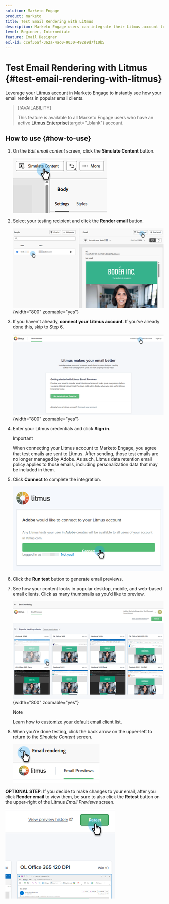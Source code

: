 ```yaml
---
solution: Marketo Engage
product: marketo
title: Test Email Rendering with Litmus
description: Marketo Engage users can integrate their Litmus account to seemlessly test content rending in various email clients.
level: Beginner, Intermediate
feature: Email Designer
exl-id: ccef36af-362a-4ac0-9030-492e9d7f10b5
---
```

# Test Email Rendering with Litmus {#test-email-rendering-with-litmus}

Leverage your [Litmus](https://www.litmus.com/email-testing) account in Marketo Engage to instantly see how your email renders in popular email clients.

>[!AVAILABILITY]
>
>This feature is available to all Marketo Engage users who have an active [Litmus Enterprise](https://www.litmus.com/enterprise){target="_blank"} account.

## How to use {#how-to-use}

1. On the _Edit email content_ screen, click the **Simulate Content** button.

    ![](assets/test-email-rendering-with-litmus-1.png)

1. Select your testing recipient and click the **Render email** button.

    ![](assets/test-email-rendering-with-litmus-2.png){width="800" zoomable="yes"}

1. If you haven't already, **connect your Litmus account**. If you've already done this, skip to Step 6.

    ![](assets/test-email-rendering-with-litmus-3.png){width="800" zoomable="yes"}

1. Enter your Litmus credentials and click **Sign in**.

   >[!IMPORTANT]
   >
   >When connecting your Litmus account to Marketo Engage, you agree that test emails are sent to Litmus. After sending, those test emails are no longer managed by Adobe. As such, Litmus data retention email policy applies to those emails, including personalization data that may be included in them.

1. Click **Connect** to complete the integration.

    ![](assets/test-email-rendering-with-litmus-4.png)

1. Click the **Run test** button to generate email previews.

1. See how your content looks in popular desktop, mobile, and web-based email clients. Click as many thumbnails as you'd like to preview.

    ![](assets/test-email-rendering-with-litmus-5.png){width="800" zoomable="yes"}

    >[!NOTE]
    >
    >Learn how to [customize your default email client list](https://help.litmus.com/article/227-change-your-default-email-clients-list).

1. When you're done testing, click the back arrow on the upper-left to return to the _Simulate Content_ screen.

    ![](assets/test-email-rendering-with-litmus-6.png)

**OPTIONAL STEP**: If you decide to make changes to your email, after you click **Render email** to view them, be sure to also click the **Retest** button on the upper-right of the Litmus _Email Previews_ screen.

   ![](assets/test-email-rendering-with-litmus-7.png)
